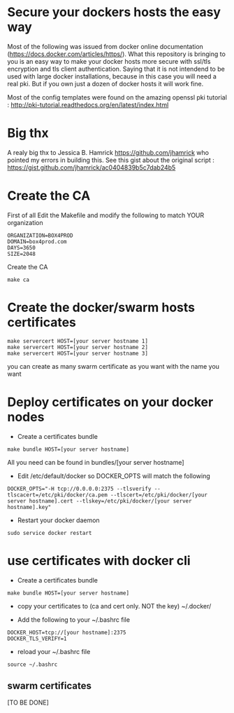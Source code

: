 # Secure your dockers hosts the easy way

Most of the following was issued from docker online documentation (https://docs.docker.com/articles/https/). What this repository is bringing to you is an easy way to make your docker hosts more secure with ssl/tls encryption and tls client authentication. Saying that it is not intendend to be used with large docker installations, because in this case you will need a real pki. But if you own just a dozen of docker hosts it will work fine. 

Most of the config templates were found on the amazing  openssl pki tutorial : http://pki-tutorial.readthedocs.org/en/latest/index.html

# Big thx

A realy big thx to Jessica B. Hamrick https://github.com/jhamrick who pointed my errors in building this. See this gist about the original script : https://gist.github.com/jhamrick/ac0404839b5c7dab24b5

# Create the CA

First of all Edit the Makefile and modify the following to match YOUR organization

```
ORGANIZATION=BOX4PROD
DOMAIN=box4prod.com
DAYS=3650
SIZE=2048
```

Create the CA

```
make ca
```

# Create the docker/swarm hosts certificates

```
make servercert HOST=[your server hostname 1]
make servercert HOST=[your server hostname 2]
make servercert HOST=[your server hostname 3]
```

you can create as many swarm certificate as you want with the name you want

# Deploy certificates on your docker nodes

- Create a certificates bundle 

```
make bundle HOST=[your server hostname]
```

All you need can be found in bundles/[your server hostname]

- Edit /etc/default/docker so DOCKER_OPTS will match the following

```
DOCKER_OPTS="-H tcp://0.0.0.0:2375 --tlsverify --tlscacert=/etc/pki/docker/ca.pem --tlscert=/etc/pki/docker/[your server hostname].cert --tlskey=/etc/pki/docker/[your server hostname].key"
```

- Restart your docker daemon

```
sudo service docker restart
```

# use certificates with docker cli

- Create a certificates bundle 

```
make bundle HOST=[your server hostname]
```

- copy your certificates to (ca and cert only. NOT the key) ~/.docker/

- Add the following to your ~/.bashrc file

```
DOCKER_HOST=tcp://[your hostname]:2375
DOCKER_TLS_VERIFY=1
```

- reload your ~/.bashrc file

```
source ~/.bashrc
```

## swarm certificates

[TO BE DONE]